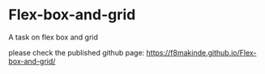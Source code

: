 # Flex-box-and-grid
A task on flex box and grid

please check the published github page:
https://f8makinde.github.io/Flex-box-and-grid/

